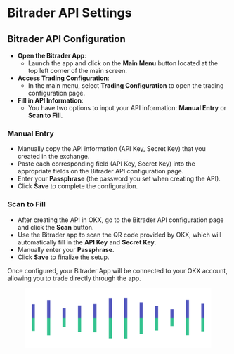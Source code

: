 # Bitrader API Settings



## Bitrader API Configuration

* **Open the Bitrader App**:
  * Launch the app and click on the **Main Menu** button located at the top left corner of the main screen.
* **Access Trading Configuration**:
  * In the main menu, select **Trading Configuration** to open the trading configuration page.
* **Fill in API Information**:
  * You have two options to input your API information: **Manual Entry** or **Scan to Fill**.

### Manual Entry

* Manually copy the API information (API Key, Secret Key) that you created in the exchange.
* Paste each corresponding field (API Key, Secret Key) into the appropriate fields on the Bitrader API configuration page.
* Enter your **Passphrase** (the password you set when creating the API).
* Click **Save** to complete the configuration.

### Scan to Fill

* After creating the API in OKX, go to the Bitrader API configuration page and click the **Scan** button.
* Use the Bitrader app to scan the QR code provided by OKX, which will automatically fill in the **API Key** and **Secret Key**.
* Manually enter your **Passphrase**.
* Click **Save** to finalize the setup.

Once configured, your Bitrader App will be connected to your OKX account, allowing you to trade directly through the app.

<figure><img src="../../.gitbook/assets/Pagination (2).png" alt=""><figcaption></figcaption></figure>
